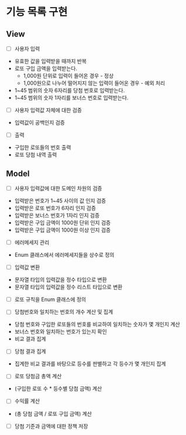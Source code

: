 # 기능 목록 구현

## View
- [ ] 사용자 입력
- 유효한 값을 입력받을 때까지 반복
- 로또 구입 금액을 입력받는다.
  - 1,000원 단위로 입력이 들어온 경우 - 정상
  - 1,000원으로 나누어 떨어지지 않는 입력이 들어온 경우 - 예외 처리
- 1~45 범위의 숫자 6자리를 당첨 번호로 입력받는다.
- 1~45 범위의 숫자 1자리를 보너스 번호로 입력받는다. 


- [ ] 사용자 입력값 자체에 대한 검증
- 입력값이 공백인지 검증


- [ ] 출력
- 구입한 로또들의 번호 출력
- 로또 당첨 내역 출력


## Model
- [ ] 사용자 입력값에 대한 도메인 차원의 검증
- 입력받은 번호가 1~45 사이의 값 인지 검증
- 입력받은 로또 번호가 6자리 인지 검증
- 입력받은 보너스 번호가 1자리 인지 검증
- 입력받은 구입 금액이 1000원 단위 인지 검증
- 입력받은 구입 금액이 1000원 이상 인지 검증


- [ ] 에러메세지 관리
- Enum 클래스에서 에러메세지들을 상수로 정의


- [ ] 입력값 변환
- 문자열 타입의 입력값을 정수 타입으로 변환
- 문자열 타입의 입력값을 정수 리스트 타입으로 변환


- [ ] 로또 규칙을 Enum 클래스에 정의


- [ ] 당첨번호와 일치하는 번호의 개수 계산 및 집계
- 당첨 번호와 구입한 로또들의 번호를 비교하여 일치하는 숫자가 몇 개인지 계산
- 보너스 번호와 일치하는 번호가 있는지 확인
- 비교 결과 집계


- [ ] 당첨 결과 집계
- 집계한 비교 결과를 바탕으로 등수를 판별하고 각 등수가 몇 개인지 집계


- [ ] 로또 당첨금 총액 계산
- (구입한 로또 수 * 등수별 당첨 금액) 계산


- [ ] 수익률 계산
- (총 당첨 금액 / 로또 구입 금액) 계산


- [ ] 당첨 기준과 금액에 대한 정책 저장

